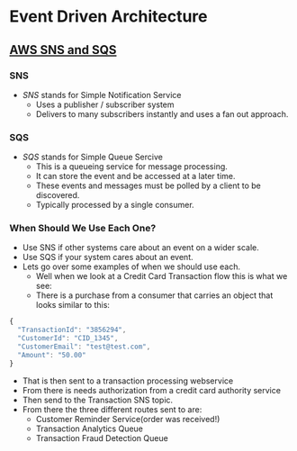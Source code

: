 # Event Driven Architecture

## [AWS SNS and SQS](https://www.youtube.com/watch?v=mXk0MNjlO7A)

### SNS

- *SNS* stands for Simple Notification Service
  - Uses a publisher / subscriber system
  - Delivers to many subscribers instantly and uses a fan out approach.

### SQS

- *SQS* stands for Simple Queue Sercive
  - This is a queueing service for message processing.
  - It can store the event and be accessed at a later time.
  - These events and messages must be polled by a client to be discovered.
  - Typically processed by a single consumer.

### When Should We Use Each One?

- Use SNS if other systems care about an event on a wider scale.
- Use SQS if your system cares about an event.
- Lets go over some examples of when we should use each.
  - Well when we look at a Credit Card Transaction flow this is what we see:
  - There is a purchase from a consumer that carries an object that looks similar to this:

```js
{
  "TransactionId": "3856294",
  "CustomerId": "CID_1345",
  "CustomerEmail": "test@test.com",
  "Amount": "50.00"
}
```

  - That is then sent to a transaction processing webservice
  - From there is needs authorization from a credit card authority service
  - Then send to the Transaction SNS topic.
  - From there the three different routes sent to are:
    - Customer Reminder Service(order was received!)
    - Transaction Analytics Queue
    - Transaction Fraud Detection Queue
